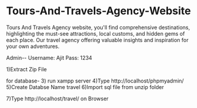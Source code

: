 # Tours-And-Travels-Agency-Website
Tours And Travels Agency website, you'll find comprehensive destinations, highlighting the must-see attractions, local customs, and hidden gems of each place. Our travel agency offering valuable insights and inspiration for your own adventures.

Admin--
Username: Ajit
Pass: 1234

1)Extract Zip File 

for database-
3) run xampp server
4)Type http://localhost/phpmyadmin/
5)Create Databse Name travel
6)Import sql file from unzip folder

7)Type http://localhost/travel/ on Browser
